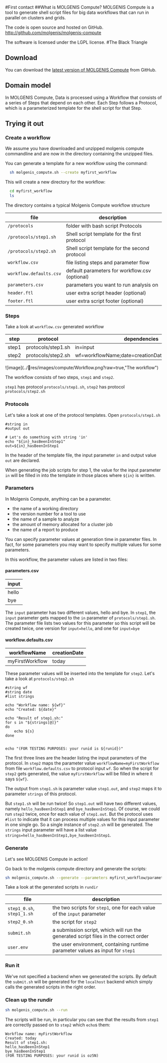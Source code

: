 #First contact
##What is MOLGENIS Compute?
MOLGENIS Compute is a tool to generate shell script files for big data workflows that can run in parallel on clusters and grids.

The code is open source and hosted on GitHub.
http://github.com/molgenis/molgenis-compute

The software is licensed under the LGPL license.
#The Black Triangle

## Download
You can download the [latest version of MOLGENIS Compute](https://github.com/molgenis/molgenis-compute/releases) from GitHub.

## Domain model
In MOLGENIS Compute, Data is processed using a Workflow that consists of a series of Steps that depend on each other. Each Step follows a Protocol, which is a parameterized template for the shell script for that Step.

## Trying it out
### Create a workflow
We assume you have downloaded and unzipped molgenis compute commandline and are now in the directory containing the unzipped files.

You can generate a template for a new workflow using the command:

```bash
  sh molgenis_compute.sh --create myfirst_workflow
```

This will create a new directory for the workflow:

```bash
  cd myfirst_workflow
  ls
```

The directory contains a typical Molgenis Compute workflow structure

file | description
---------|----
`/protocols` |  folder with bash script Protocols
`/protocols/step1.sh` | Shell script template for the first protocol
`/protocols/step2.sh` | Shell script template for the second protocol
`workflow.csv` | file listing steps and parameter flow
`workflow.defaults.csv` | default parameters for workflow.csv (optional)
`parameters.csv` | parameters you want to run analysis on
`header.ftl` | user extra script header (optional)
`footer.ftl` | user extra script footer (optional)

### Steps
Take a look at `workflow.csv` generated workflow

step|protocol|dependencies
----|--------|----------
step1|protocols/step1.sh|in=input
step2|protocols/step2.sh|wf=workflowName;date=creationDate;strings=step1.out

![image](../res/images/compute/Workflow.png?raw=true,"The workflow")

The workflow consists of two steps, `step1` and `step2`.

`step1` has protocol `protocols/step1.sh`, `step2` has protocol `protocols/step2.sh`

### Protocols
Let's take a look at one of the protocol templates.
Open `protocols/step1.sh`

```FreeMarker
#string in
#output out

# Let's do something with string 'in'
echo "${in}_hasBeenInStep1"
out=${in}_hasBeenInStep1
```

In the header of the template file, the input parameter `in` and output value `out` are declared.

When generating the job scripts for step 1, the value for the input parameter `in` will be filled in into the template in those places where `${in}` is written.

### Parameters
In Molgenis Compute, anything can be a parameter.

* the name of a working directory
* the version number for a tool to use
* the name of a sample to analyze
* the amount of memory allocated for a cluster job
* the name of a report to produce

You can specify parameter values at generation time in parameter files.
In fact, for some parameters you may want to specify multiple values for some parameters.

In this workflow, the parameter values are listed in two files:

#### parameters.csv
|input|
|-----|
|hello|
|bye  |

The `input` parameter has two different values, hello and bye.
In `step1`, the `input` parameter gets mapped to the `in` parameter of `protocols/step1.sh`.
The parameter file lists two values for this parameter so this script will be created twice, one version for `input=hello`, and one for `input=bye`

#### workflow.defaults.csv
|workflowName|creationDate|
|------------|------------|
|myFirstWorkflow|today    |

These parameter values will be inserted into the template for `step2`.
Let's take a look at `protocols/step2.sh`

```FreeMarker
#string wf
#string date
#list strings

echo "Workflow name: ${wf}"
echo "Created: ${date}"

echo "Result of step1.sh:"
for s in "${strings[@]}"
do
    echo ${s}
done


echo "(FOR TESTING PURPOSES: your runid is ${runid})"
```

The first three lines are the header listing the input parameters of the protocol.
In `step2` maps the parameter value `workflowName=myFirstWorkflow` from file `workflow.defaults.csv` to protocol input `wf`. So when the script for `step2` gets generated, the value `myFirstWorkflow` will be filled in where it says `${wf}`.

The output from `step1.sh` is parameter value `step1.out`, and `step2` maps it to parameter `strings` of this protocol.

But `step1.sh` will be run twice! So `step1.out` will have two different values, namely `hello_hasBeenInStep1` and `bye_hasBeenInStep1`. Of course, we could run `step2` twice, once for each value of `step1.out`. But the protocol uses `#list` to indicate that it can process multiple values for this input parameter in one single go. So a single instance of `step2.sh` will be generated. The `strings` input parameter will have a list value `strings=hello_hasBeenInStep1,bye_hasBeenInStep1`.

### Generate
Let's see MOLGENIS Compute in action!

Go back to the molgenis compute directory and generate the scripts:

```bash
sh molgenis_compute.sh --generate --parameters myfirst_workflow/parameters.csv --workflow myfirst_workflow/workflow.csv --defaults myfirst_workflow/workflow.defaults.csv
```

Take a look at the generated scripts in `rundir`

file | description
---------|----
`step1_0.sh`, `step1_1.sh`|	 the two scripts for `step1`, one for each value of the `input` parameter
`step2_0.sh`| the script for `step2`
`submit.sh`| a submission script, which will run the generated script files in the correct order
`user.env`| the user environment, containing runtime parameter values as input for `step1`

### Run it
We've not specified a backend when we generated the scripts. By default the `submit.sh` will be generated for the `localhost` backend which simply calls the generated scripts in the right order.

### Clean up the rundir
```bash
sh molgenis_compute.sh --run
```

The scripts will be run, in particular you can see that the results from `step1` are correctly passed on to `step2` which `echo`s them:

```
Workflow name: myFirstWorkflow
Created: today
Result of step1.sh:
hello_hasBeenInStep1
bye_hasBeenInStep1
(FOR TESTING PURPOSES: your runid is oz5N)
```
